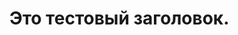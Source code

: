   <!DOCTYPE html>
<html>
<head>
<meta charset="UTF-8">
<meta charset="UTF-8">
<link rel="icon" type="image" href="ссылка">
<link rel="stylesheet" href="style.css">
</head>
  <body>
    <h1>Это тестовый заголовок.<h1>

  </body>
</html>
